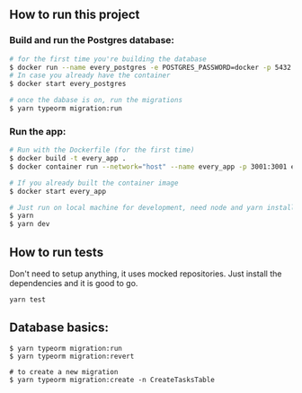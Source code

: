 ## How to run this project
### Build and run the Postgres database:
```sh
# for the first time you're building the database
$ docker run --name every_postgres -e POSTGRES_PASSWORD=docker -p 5432:5432 -d postgres
# In case you already have the container
$ docker start every_postgres

# once the dabase is on, run the migrations
$ yarn typeorm migration:run
```

### Run the app:
```sh
# Run with the Dockerfile (for the first time)
$ docker build -t every_app .
$ docker container run --network="host" --name every_app -p 3001:3001 every_app

# If you already built the container image
$ docker start every_app

# Just run on local machine for development, need node and yarn installed
$ yarn
$ yarn dev
```

## How to run tests
Don't need to setup anything, it uses mocked repositories. Just install the dependencies and it is good to go.
```sh
yarn test
```

## Database basics:
```
$ yarn typeorm migration:run
$ yarn typeorm migration:revert

# to create a new migration
$ yarn typeorm migration:create -n CreateTasksTable
```
